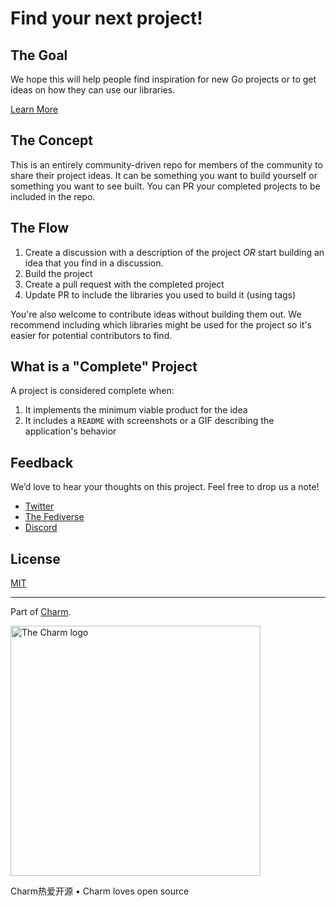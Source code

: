 # Find your next project!

## The Goal

We hope this will help people find inspiration for new Go projects or to get
ideas on how they can use our libraries.

[Learn More](https://youtu.be/raez6ELTojw)

## The Concept

This is an entirely community-driven repo for members of the community to share
their project ideas. It can be something you want to build yourself or
something you want to see built. You can PR your completed projects to be
included in the repo. 

## The Flow

1. Create a discussion with a description of the project *OR* start building an
   idea that you find in a discussion.
2. Build the project
3. Create a pull request with the completed project
4. Update PR to include the libraries you used to build it (using tags)

You're also welcome to contribute ideas without building them out. We
recommend including which libraries might be used for the project so it's
easier for potential contributors to find.

## What is a "Complete" Project

A project is considered complete when:
1. It implements the minimum viable product for the idea
2. It includes a `README` with screenshots or a GIF describing the
   application's behavior

## Feedback

We’d love to hear your thoughts on this project. Feel free to drop us a note!

* [Twitter](https://twitter.com/charmcli)
* [The Fediverse](https://mastodon.technology/@charm)
* [Discord](https://charm.sh/chat)

## License

[MIT](https://github.com/charmbracelet/skate/raw/main/LICENSE)

***

Part of [Charm](https://charm.sh).

<a href="https://charm.sh/"><img alt="The Charm logo" src="https://stuff.charm.sh/charm-badge.jpg" width="400"></a>

Charm热爱开源 • Charm loves open source
